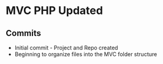 # MVC PHP Updated

## Commits
* Initial commit - Project and Repo created
* Beginning to organize files into the MVC folder structure